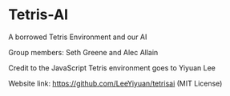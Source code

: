 # Tetris-AI
A borrowed Tetris Environment and our AI

Group members: Seth Greene and Alec Allain

Credit to the JavaScript Tetris environment goes to Yiyuan Lee

Website link: https://github.com/LeeYiyuan/tetrisai (MIT License)
